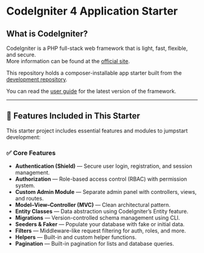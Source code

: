 # CodeIgniter 4 Application Starter

## What is CodeIgniter?

CodeIgniter is a PHP full-stack web framework that is light, fast, flexible, and secure.  
More information can be found at the [official site](https://codeigniter.com).

This repository holds a composer-installable app starter built from the  
[development repository](https://github.com/codeigniter4/CodeIgniter4).

You can read the [user guide](https://codeigniter.com/user_guide/) for the latest version of the framework.

---

## 🔧 Features Included in This Starter

This starter project includes essential features and modules to jumpstart development:

### ✅ Core Features

- **Authentication (Shield)** — Secure user login, registration, and session management.
- **Authorization** — Role-based access control (RBAC) with permission system.
- **Custom Admin Module** — Separate admin panel with controllers, views, and routes.
- **Model–View–Controller (MVC)** — Clean architectural pattern.
- **Entity Classes** — Data abstraction using CodeIgniter’s Entity feature.
- **Migrations** — Version-controlled schema management using CLI.
- **Seeders & Faker** — Populate your database with fake or initial data.
- **Filters** — Middleware-like request filtering for auth, roles, and more.
- **Helpers** — Built-in and custom helper functions.
- **Pagination** — Built-in pagination for lists and database queries.
